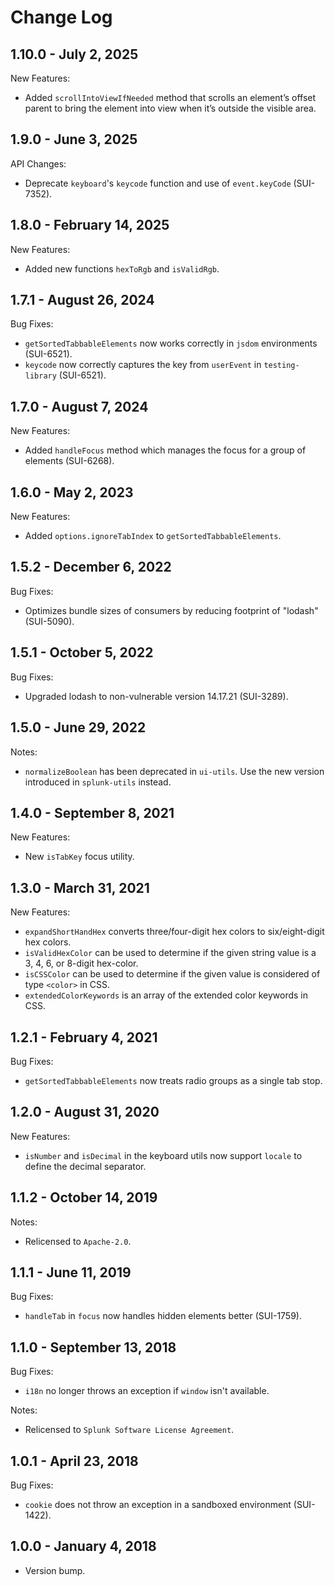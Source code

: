 Change Log
============

1.10.0 - July 2, 2025
----------
New Features:
* Added `scrollIntoViewIfNeeded` method that scrolls an element’s offset parent to bring the element into view when it’s outside the visible area.

1.9.0 - June 3, 2025
----------
API Changes:
* Deprecate `keyboard`'s `keycode` function and use of `event.keyCode` (SUI-7352).

1.8.0 - February 14, 2025
----------
New Features:
* Added new functions `hexToRgb` and `isValidRgb`.

1.7.1 - August 26, 2024
----------
Bug Fixes:
* `getSortedTabbableElements` now works correctly in `jsdom` environments (SUI-6521).
* `keycode` now correctly captures the key from `userEvent` in `testing-library` (SUI-6521).

1.7.0 - August 7, 2024
----------
New Features:
* Added `handleFocus` method which manages the focus for a group of elements (SUI-6268).

1.6.0 - May 2, 2023
----------
New Features:
* Added `options.ignoreTabIndex` to `getSortedTabbableElements`.

1.5.2 - December 6, 2022
----------
Bug Fixes:
* Optimizes bundle sizes of consumers by reducing footprint of "lodash" (SUI-5090).

1.5.1 - October 5, 2022
----------
Bug Fixes:
* Upgraded lodash to non-vulnerable version 14.17.21 (SUI-3289).

1.5.0 - June 29, 2022
----------
Notes:
* `normalizeBoolean` has been deprecated in `ui-utils`. Use the new version introduced in `splunk-utils` instead.

1.4.0 - September 8, 2021
----------
New Features:
* New `isTabKey` focus utility.

1.3.0 - March 31, 2021
----------
New Features:
* `expandShortHandHex` converts three/four-digit hex colors to six/eight-digit hex colors.
* `isValidHexColor` can be used to determine if the given string value is a 3, 4, 6, or 8-digit hex-color.
* `isCSSColor` can be used to determine if the given value is considered of type `<color>` in CSS.
* `extendedColorKeywords` is an array of the extended color keywords in CSS.

1.2.1 - February 4, 2021
----------
Bug Fixes:
* `getSortedTabbableElements` now treats radio groups as a single tab stop.

1.2.0 - August 31, 2020
----------
New Features:
* `isNumber` and `isDecimal` in the keyboard utils now support `locale` to define the decimal separator.

1.1.2 - October 14, 2019
----------
Notes:
* Relicensed to `Apache-2.0`.

1.1.1 - June 11, 2019
----------
Bug Fixes:
* `handleTab` in `focus` now handles hidden elements better (SUI-1759).

1.1.0 - September 13, 2018
----------
Bug Fixes:
* `i18n` no longer throws an exception if `window` isn't available.

Notes:
* Relicensed to `Splunk Software License Agreement`.

1.0.1 - April 23, 2018
----------
Bug Fixes:
* `cookie` does not throw an exception in a sandboxed environment (SUI-1422).

1.0.0 - January 4, 2018
----------
* Version bump.
